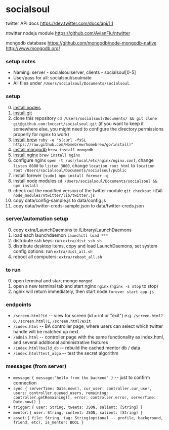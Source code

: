 socialsoul
==========

twitter API docs
https://dev.twitter.com/docs/api/1.1

ntwitter nodejs module
https://github.com/AvianFlu/ntwitter

mongodb database
https://github.com/mongodb/node-mongodb-native
http://www.mongodb.org/

### setup notes
* Naming: server - socialsoulserver, clients - socialsoul[0-5]
* User/pass for all: socialsoul/soulmate
* All files under `/Users/socialsoul/Documents/socialsoul`.

### setup

0. [install nodejs](https://nodejs.org/)
0. [install git](http://git-scm.com/downloads)
0. clone this repository `cd /Users/socialsoul/Documents/ && git clone git@github.com:lmccart/socialsoul.git` (if you want to keep it somewhere else, you might need to configure the directory permissions properly for nginx to work)
0. [install brew](http://brew.sh/) `ruby -e "$(curl -fsSL https://raw.github.com/Homebrew/homebrew/go/install)"`
0. [install mongodb](http://docs.mongodb.org/manual/tutorial/install-mongodb-on-os-x/) `brew install mongodb`
0. [install nginx](http://learnaholic.me/2012/10/10/installing-nginx-in-mac-os-x-mountain-lion/) `brew install nginx`
0. configure nginx `open -t /usr/local/etc/nginx/nginx.conf`, change `listen 8080` to `listen 3000`, change `location root html` to `location root /Users/socialsoul/Documents/socialsoul/public`
0. install forever `[sudo] npm install forever -g`
0. install node modules `cd /Users/socialsoul/Documents/socialsoul && npm install`
0. check out the modified version of the twitter module `git checkout HEAD node_modules/ntwitter/lib/twitter.js`
0. copy data/config-sample.js to data/config.js
0. copy data/twitter-creds-sample.json to data/twitter-creds.json

### server/automation setup
0. copy extra/LaunchDaemons to /Library/LaunchDaemons
1. load each launchdaemon `launchctl load ***`
2. distribute ssh keys: run `extra/dist_ssh.sh`
3. distribute desktop items, copy and load LaunchDaemons, set system config options: run `extra/dist_all.sh`
4. reboot all computers: `extra/reboot_all.sh`

### to run
0. open terminal and start mongo `mongod`
0. open a new terminal tab and start nginx `nginx` (`nginx -s stop` to stop)
0. nginx will return immediately, then start node `forever start app.js`


### endpoints

* ```/screen.html?id``` -- view for screen (id = int or "exit")
	e.g. `/screen.html?0`, `/screen.html?1`, `/screen.html?exit`
* ```/index.html``` -- BA controller page, where users can select
	which twitter handle will be matched up next.
* `/admin.html` -- controller page with the same functionality as index.html,
	and several additional administrative features
* ```/index.html?build_db``` -- rebuild the cached mentor db / data
* ```/index.html?test_algo``` -- test the secret algorithm



### messages (from server)

* `message`: `{ message:"hello from the backend" }` -- just to confirm connection
* `sync`: `{ serverTime: Date.now(), cur_user: controller.cur_user, users: controller.queued_users, remaining: controller.getRemaining(), error: controller.error, serverTime: Date.now() }`
* `trigger`: `{ user: String, tweets: JSON, salient: [String] }`
* `mentor`: `{ user: String, content: JSON, salient: [String] }`
* `asset`: `{ file: String, tag: String(optional -- profile, background, friend, etc), is_mentor: BOOL }`






